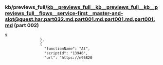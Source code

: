 ### kb/previews_full/kb__previews_full__kb__previews_full__kb__previews_full__flows__service-first__master-and-slot@guest.har.part032.md.part001.md.part001.md.part001.md (part 002)

```md
9
                },
                {
                  "functionName": "At",
                  "scriptId": "13946",
                  "url": "https://n95820
```

```

